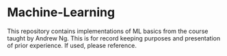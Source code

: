 # Machine-Learning
This repository contains implementations of ML basics from the course taught by Andrew Ng. This is for record keeping purposes and presentation of prior experience. If used, please reference.
